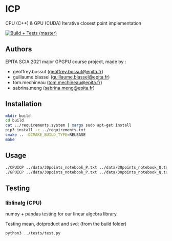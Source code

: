 # ICP
CPU (C++) &amp; GPU (CUDA) Iterative closest point implementation

[![Build + Tests (master)](https://github.com/FanatoniQ/ICP/workflows/CMake/badge.svg)](https://github.com/FanatoniQ/ICP/actions)

## Authors
EPITA SCIA 2021 major GPGPU course project, made by :
* geoffrey.bossut (geoffrey.bossut@epita.fr)
* guillaume.blassel (guillaume.blassel@epita.fr)
* tom.mechineau (tom.mechineau@epita.fr)
* sabrina.meng (sabrina.meng@epita.fr)

## Installation

```bash
mkdir build
cd build
cat ../requirements.system | xargs sudo apt-get install
pip3 install -r ../requirements.txt
cmake .. -DCMAKE_BUILD_TYPE=RELEASE
make
```

## Usage

```bash
./CPUICP ../data/30points_notebook_P.txt ../data/30points_notebook_Q.txt
./GPUICP ../data/30points_notebook_P.txt ../data/30points_notebook_Q.txt
```

## Testing

### liblinalg (CPU)

numpy + pandas testing for our linear algebra library

Testing mean, dotproduct and svd: (from the build folder)

```bash
python3 ../tests/test.py
```